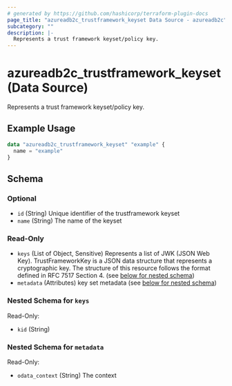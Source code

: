 ```yaml
---
# generated by https://github.com/hashicorp/terraform-plugin-docs
page_title: "azureadb2c_trustframework_keyset Data Source - azureadb2c"
subcategory: ""
description: |-
  Represents a trust framework keyset/policy key.
---
```


# azureadb2c_trustframework_keyset (Data Source)

Represents a trust framework keyset/policy key.

## Example Usage

```terraform
data "azureadb2c_trustframework_keyset" "example" {
  name = "example"
}
```

<!-- schema generated by tfplugindocs -->
## Schema

### Optional

- `id` (String) Unique identifier of the trustframework keyset
- `name` (String) The name of the keyset

### Read-Only

- `keys` (List of Object, Sensitive) Represents a list of JWK (JSON Web Key). TrustFrameworkKey is a JSON data structure that represents a cryptographic key. The structure of this resource follows the format defined in RFC 7517 Section 4. (see [below for nested schema](#nestedatt--keys))
- `metadata` (Attributes) key set metadata (see [below for nested schema](#nestedatt--metadata))

<a id="nestedatt--keys"></a>
### Nested Schema for `keys`

Read-Only:

- `kid` (String)


<a id="nestedatt--metadata"></a>
### Nested Schema for `metadata`

Read-Only:

- `odata_context` (String) The context
